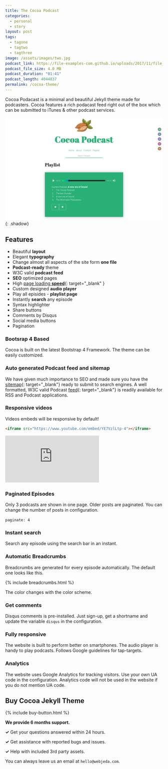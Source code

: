 ```yaml
---
title: The Cocoa Podcast
categories:
  - personal
  - story
layout: post
tags:
  - tagone
  - tagtwo
  - tagthree
image: /assets/images/two.jpg
podcast_link: https://file-examples-com.github.io/uploads/2017/11/file_example_MP3_2MG.mp3
podcast_file_size: 4.0 MB
podcast_duration: "01:41"
podcast_length: 4044837
permalink: /cocoa-theme/
---
```


Cocoa Podacast is a minimal and beautiful Jekyll theme made for podcasters. Cocoa features a rich podacast feed right out of the box which can be submitted to iTunes & other podcast services.

![podcast jekyll theme green playlist](/assets/images/playlist-green.png)
{: .shadow}

## Features

- Beautiful **layout**
- Elegant **typography**
- Change almost all aspects of the site form **one file**
- **Podcast-ready** theme
- W3C valid **podcast feed**
- **SEO** optimized pages
- High [page loading **speed**](https://developers.google.com/speed/pagespeed/insights/?url=https%3A%2F%2Fcocoa.jekyll-themes.com%2F&tab=desktop){: target="\_blank" }
- Custom designed **audio player**
- Play all episides - **playlist page**
- Instantly **search** any episode
- Syntax highlighter
- Share buttons
- Comments by Disqus
- Social media buttons
- Pagination

### Bootsrap 4 Based

Cocoa is built on the latest Bootstrap 4 Framework. The theme can be easily customized.

### Auto generated Podcast feed and sitemap

We have given much importance to SEO and made sure you have the [sitemap]({{site.baseurl}}/sitemap.xml){: target="\_blank"} ready to submit to search engines. A well formatted, W3C valid Podcast [feed]({{site.baseurl}}/feed.xml){: target="\_blank"} is readily available for RSS and Podcast applications.

### Responsive videos

Videos embeds will be responsive by default!

```html
<iframe src="https://www.youtube.com/embed/YE7VzlLtp-4"></iframe>
```

<iframe src="https://www.youtube.com/embed/YE7VzlLtp-4?start=53&rel=0" allowfullscreen frameborder="0"></iframe>

### Paginated Episodes

Only 3 podcasts are shown in one page. Older posts are paginated. You can change the number of posts in configuration.

`paginate: 4`

### Instant search

Search any episode using the search bar in an instant.

### Automatic Breadcrumbs

Breadcrumbs are generated for every episode automatically. The default one looks like this.

{% include breadcrumbs.html %}

The color changes with the color scheme.

### Get comments

Disqus comments is pre-installed. Just sign-up, get a shortname and update the variable `disqus` in the configuration.

### Fully responsive

The website is built to perform better on smartphones. The audio player is handy to play podcasts. Follows Google guidelines for tap-targets.

### Analytics

The website uses Google Analytics for tracking visitors. Use your own UA code in the configuration. Analytics code will not be used in the website if you do not mention UA code.

## Buy Cocoa Jekyll Theme

{% include buy-button.html %}

**We provide 6 months support.**

<span class="right"><strong>✓</strong></span> Get your questions answered within 24 hours.

<span class="right"><strong>✓</strong></span> Get assistance with reported bugs and issues.

<span class="right"><strong>✓</strong></span> Help with included 3rd party assets.

You can always leave us an email at `hello@webjeda.com`.
